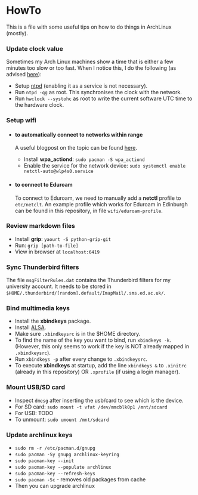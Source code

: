 # HowTo

This is a file with some useful tips on how to do things in ArchLinux (mostly).

### Update clock value

Sometimes my Arch Linux machines show a time that is either a few minutes too slow or too fast. 
When I notice this, I do the following (as advised [here](https://wiki.archlinux.org/index.php/time#Troubleshooting)):

* Setup [ntpd](https://wiki.archlinux.org/index.php/Network_Time_Protocol_daemon) (enabling it as a service is not necessary).
* Run `ntpd -qg` as root. This synchronises the clock with the network.
* Run `hwclock --systohc` as root to write the current software UTC time to the hardware clock.

### Setup wifi 

* #### to automatically connect to networks within range

  A useful blogpost on the topic can be found [here](http://blog.programmableproduction.com/2016/02/15/ArchLinux-Setting-Network-With-Netctl/).

  * Install **wpa_actiond**: `sudo pacman -S wpa_actiond`
  * Enable the service for the network device: `sudo systemctl enable netctl-auto@wlp4s0.service`

* #### to connect to Eduroam

  To connect to Eduroam, we need to manually add a **netctl** profile to `etc/netclt`. 
  An example profile which works for Eduroam in Edinburgh can be found in this repository, in file `wifi/eduroam-profile`.

### Review markdown files

* Install **grip**: `yaourt -S python-grip-git`
* Run: `grip [path-to-file]`
* View in browser at `localhost:6419`

### Sync Thunderbird filters

The file `msgFilterRules.dat` contains the Thunderbird filters for my university account.
It needs to be stored in `$HOME/.thunderbird/[random].default/ImapMail/.sms.ed.ac.uk/`.

### Bind multimedia keys 

* Install the **xbindkeys** package.
* Install [ALSA](https://wiki.archlinux.org/index.php/Advanced_Linux_Sound_Architecture).
* Make sure `.xbindkeysrc` is in the $HOME directory.
* To find the name of the key you want to bind, run `xbindkeys -k`.
  (However, this only seems to work if the key is NOT already mapped in `.xbindkeysrc`).
* Run `xbindkeys -p` after every change to `.xbindkeysrc`.
* To execute **xbindkeys** at startup, add the line `xbindkeys &` to `.xinitrc` (already in this repository) OR `.xprofile` (if using a login manager).

### Mount USB/SD card

* Inspect `dmesg` after inserting the usb/card to see which is the device.
* For SD card: `sudo mount -t vfat /dev/mmcblk0p1 /mnt/sdcard`
* For USB: TODO
* To unmount: `sudo umount /mnt/sdcard`

### Update archlinux keys

* `sudo rm -r /etc/pacman.d/gnupg`
* `sudo pacman -Sy gnupg archlinux-keyring`
* `sudo pacman-key --init`
* `sudo pacman-key --populate archlinux`
* `sudo pacman-key --refresh-keys`
* `sudo pacman -Sc` - removes old packages from cache
* Then you can upgrade archlinux

